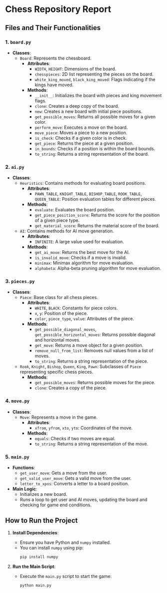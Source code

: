 # Chess Repository Report

## Files and Their Functionalities

### 1. `board.py`
- **Classes**:
  - `Board`: Represents the chessboard.
    - **Attributes**:
      - `WIDTH`, `HEIGHT`: Dimensions of the board.
      - `chesspieces`: 2D list representing the pieces on the board.
      - `white_king_moved`, `black_king_moved`: Flags indicating if the kings have moved.
    - **Methods**:
      - `__init__`: Initializes the board with pieces and king movement flags.
      - `clone`: Creates a deep copy of the board.
      - `new`: Creates a new board with initial piece positions.
      - `get_possible_moves`: Returns all possible moves for a given color.
      - `perform_move`: Executes a move on the board.
      - `move_piece`: Moves a piece to a new position.
      - `is_check`: Checks if a given color is in check.
      - `get_piece`: Returns the piece at a given position.
      - `in_bounds`: Checks if a position is within the board bounds.
      - `to_string`: Returns a string representation of the board.

### 2. `ai.py`
- **Classes**:
  - `Heuristics`: Contains methods for evaluating board positions.
    - **Attributes**:
      - `PAWN_TABLE`, `KNIGHT_TABLE`, `BISHOP_TABLE`, `ROOK_TABLE`, `QUEEN_TABLE`: Position evaluation tables for different pieces.
    - **Methods**:
      - `evaluate`: Evaluates the board position.
      - `get_piece_position_score`: Returns the score for the position of a given piece type.
      - `get_material_score`: Returns the material score of the board.
  - `AI`: Contains methods for AI move generation.
    - **Attributes**:
      - `INFINITE`: A large value used for evaluation.
    - **Methods**:
      - `get_ai_move`: Returns the best move for the AI.
      - `is_invalid_move`: Checks if a move is invalid.
      - `minimax`: Minimax algorithm for move evaluation.
      - `alphabeta`: Alpha-beta pruning algorithm for move evaluation.

### 3. `pieces.py`
- **Classes**:
  - `Piece`: Base class for all chess pieces.
    - **Attributes**:
      - `WHITE`, `BLACK`: Constants for piece colors.
      - `x`, `y`: Position of the piece.
      - `color`, `piece_type`, `value`: Attributes of the piece.
    - **Methods**:
      - `get_possible_diagonal_moves`, `get_possible_horizontal_moves`: Returns possible diagonal and horizontal moves.
      - `get_move`: Returns a move object for a given position.
      - `remove_null_from_list`: Removes null values from a list of moves.
      - `to_string`: Returns a string representation of the piece.
  - `Rook`, `Knight`, `Bishop`, `Queen`, `King`, `Pawn`: Subclasses of `Piece` representing specific chess pieces.
    - **Methods**:
      - `get_possible_moves`: Returns possible moves for the piece.
      - `clone`: Creates a copy of the piece.

### 4. `move.py`
- **Classes**:
  - `Move`: Represents a move in the game.
    - **Attributes**:
      - `xfrom`, `yfrom`, `xto`, `yto`: Coordinates of the move.
    - **Methods**:
      - `equals`: Checks if two moves are equal.
      - `to_string`: Returns a string representation of the move.

### 5. `main.py`
- **Functions**:
  - `get_user_move`: Gets a move from the user.
  - `get_valid_user_move`: Gets a valid move from the user.
  - `letter_to_xpos`: Converts a letter to a board position.
- **Main Logic**:
  - Initializes a new board.
  - Runs a loop to get user and AI moves, updating the board and checking for game end conditions.

## How to Run the Project

1. **Install Dependencies**:
   - Ensure you have Python and `numpy` installed.
   - You can install `numpy` using pip:
     ```bash
     pip install numpy
     ```

2. **Run the Main Script**:
   - Execute the `main.py` script to start the game:
     ```bash
     python main.py
     ```
